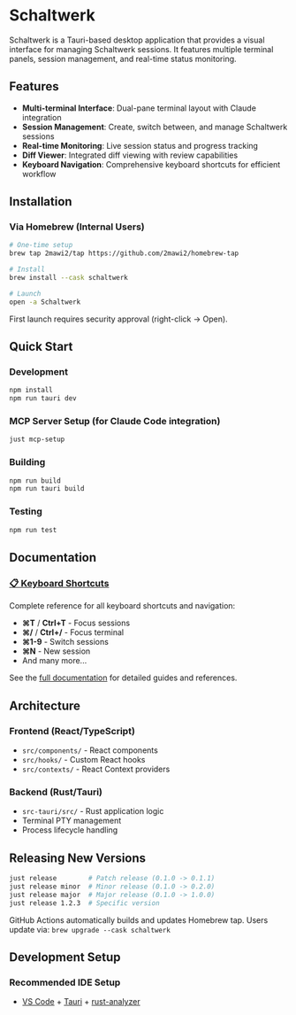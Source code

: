 # Schaltwerk

Schaltwerk is a Tauri-based desktop application that provides a visual interface for managing Schaltwerk sessions. It features multiple terminal panels, session management, and real-time status monitoring.

## Features

- **Multi-terminal Interface**: Dual-pane terminal layout with Claude integration
- **Session Management**: Create, switch between, and manage Schaltwerk sessions
- **Real-time Monitoring**: Live session status and progress tracking  
- **Diff Viewer**: Integrated diff viewing with review capabilities
- **Keyboard Navigation**: Comprehensive keyboard shortcuts for efficient workflow

## Installation

### Via Homebrew (Internal Users)
```bash
# One-time setup
brew tap 2mawi2/tap https://github.com/2mawi2/homebrew-tap

# Install
brew install --cask schaltwerk

# Launch
open -a Schaltwerk
```

First launch requires security approval (right-click → Open).

## Quick Start

### Development
```bash
npm install
npm run tauri dev
```

### MCP Server Setup (for Claude Code integration)
```bash
just mcp-setup
```

### Building
```bash
npm run build
npm run tauri build
```

### Testing
```bash
npm run test
```

## Documentation

### [📋 Keyboard Shortcuts](./docs/keyboard-shortcuts.md)
Complete reference for all keyboard shortcuts and navigation:
- **⌘T** / **Ctrl+T** - Focus sessions
- **⌘/** / **Ctrl+/** - Focus terminal
- **⌘1-9** - Switch sessions
- **⌘N** - New session
- And many more...

See the [full documentation](./docs/) for detailed guides and references.

## Architecture

### Frontend (React/TypeScript)
- `src/components/` - React components
- `src/hooks/` - Custom React hooks  
- `src/contexts/` - React Context providers

### Backend (Rust/Tauri)
- `src-tauri/src/` - Rust application logic
- Terminal PTY management
- Process lifecycle handling

## Releasing New Versions

```bash
just release        # Patch release (0.1.0 -> 0.1.1)
just release minor  # Minor release (0.1.0 -> 0.2.0)
just release major  # Major release (0.1.0 -> 1.0.0)
just release 1.2.3  # Specific version
```

GitHub Actions automatically builds and updates Homebrew tap.
Users update via: `brew upgrade --cask schaltwerk`

## Development Setup

### Recommended IDE Setup
- [VS Code](https://code.visualstudio.com/) + [Tauri](https://marketplace.visualstudio.com/items?itemName=tauri-apps.tauri-vscode) + [rust-analyzer](https://marketplace.visualstudio.com/items?itemName=rust-lang.rust-analyzer)
